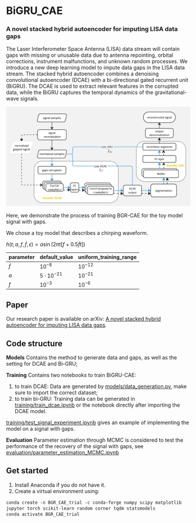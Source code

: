 # BiGRU_CAE
### A novel stacked hybrid autoencoder for imputing LISA data gaps

The Laser Interferometer Space Antenna (LISA) data stream will contain gaps with missing or unusable data due to antenna repointing, orbital corrections, instrument malfunctions, and unknown random processes.  We introduce a new deep learning model to impute data gaps in the LISA data stream.  The stacked hybrid autoencoder combines a denoising convolutional autoencoder (DCAE) with a bi-directional gated recurrent unit (BiGRU).  The DCAE is used to extract relevant features in the corrupted data, while the BiGRU captures the temporal dynamics of the gravitational-wave signals. 

![BGR-CAE model structure. The left dashed box represents the training of DCAE. The blue line represents the data flow for the training of the hybrid model with BiGRU layers in the decoder. The black dashed line represents the processing of the observed data stream with gaps in our purposed BGR-CAE model.](model_structure.jpg)


Here, we demonstrate the process of training BGR-CAE for the toy model signal with gaps.

We chose a toy model that describes a chirping waveform.

$h(t;a,f,\dot{f},\epsilon) = a \sin (2\pi t[f + 0.5\dot{f}t])$

| parameter | default_value | uniform_training_range|
|-----------|------------|--------------------|
| $\dot{f}$ | $10^{-8}$  | $10^{-12}$|
| $a$ | $5\cdot 10^{-21}$  |$10^{-21}$|
| $f$ | $10^{-3}$  | $10^{-6}$|

## Paper

Our research paper is available on arXiv: [A novel stacked hybrid autoencoder for imputing LISA data gaps](https://arxiv.org/abs/2410.05571).



## Code structure
**Models**
Contains the method to generate data and gaps, as well as the setting for DCAE and Bi-GRU;

**Training**
Contains two notebooks to train BiGRU-CAE:
1. to train DCAE: Data are generated by [models/data_generation.py](https://github.com/bpandamao/BiGRU_CAE/blob/main/models/data_generation.py), make sure to import the correct dataset;
2. to train bi-GRU: Training data can be generated in [training/train_dcae.ipynb](https://github.com/bpandamao/BiGRU_CAE/blob/main/training/train_dcae.ipynb) or the notebook directly after importing the DCAE model.
   
[training/test_signal_experiment.ipynb](https://github.com/bpandamao/BiGRU_CAE/blob/main/training/test_signal_experiment.ipynb) gives an example of implementing the model on a signal with gaps.

**Evaluation**
Parameter estimation through MCMC is considered to test the performance of the recovery of the signal with gaps, see [evaluation/parameter_estimation_MCMC.ipynb](https://github.com/bpandamao/BiGRU_CAE/blob/main/evaluation/parameter_estimation_MCMC.ipynb)


## Get started
1. Install Anaconda if you do not have it.
2. Create a virtual environment using:
```
conda create -n BGR_CAE_trial -c conda-forge numpy scipy matplotlib jupyter torch scikit-learn random corner tqdm statsmodels
conda activate BGR_CAE_trial
```
